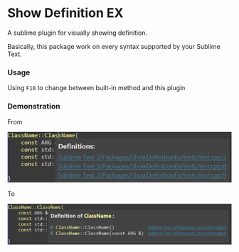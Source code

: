 # Show Definition EX
A sublime plugin for visually showing definition.

Basically, this package work on every syntax supported by your Sublime Text.

### Usage
Using `F10` to change between built-in method and this plugin

### Demonstration
From

![definition view](image/ShowDefine.png)

To

![definitionEx view](image/ShowDefineEx.png)

